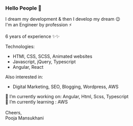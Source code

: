 ### Hello People 👋
I dream my development & then I develop my dream :wink: </br>
I'm an Engineer by profession ⚡ </br>

6 years of experience :sparkles::sparkles:</br>

Technologies: </br>
<ul>
  <li>HTMl, CSS, SCSS, Animated websites</li>
  <li>Javascript, jQuery, Typescript</li>
  <li>Angular, React</li>
</ul>

Also interested in:
<ul>
  <li>Digital Marketing, SEO, Blogging, Wordpress, AWS</li>
</ul>
🔭 I’m currently working on: Angular, Html, Scss, Typescript
</br>
🌱 I’m currently learning : AWS
</br></br>
Cheers,</br>
Pooja Mansukhani 


<!--
**poojamansukhani/poojamansukhani** is a ✨ _special_ ✨ repository because its `README.md` (this file) appears on your GitHub profile.

Here are some ideas to get you started:

- 🔭 I’m currently working on ...
- 🌱 I’m currently learning ...
- 👯 I’m looking to collaborate on ...
- 🤔 I’m looking for help with ...
- 💬 Ask me about ...
- 📫 How to reach me: ...
- 😄 Pronouns: ...
- ⚡ Fun fact: ...
-->
